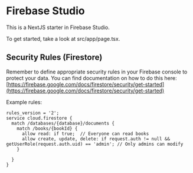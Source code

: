 # Firebase Studio

This is a NextJS starter in Firebase Studio.

To get started, take a look at src/app/page.tsx.

## Security Rules (Firestore)

Remember to define appropriate security rules in your Firebase console to protect your data. You can find documentation on how to do this here: [https://firebase.google.com/docs/firestore/security/get-started](https://firebase.google.com/docs/firestore/security/get-started)

Example rules:

```
rules_version = '2';
service cloud.firestore {
  match /databases/{database}/documents {
    match /books/{bookId} {
      allow read: if true;  // Everyone can read books
      allow create, update, delete: if request.auth != null && getUserRole(request.auth.uid) == 'admin'; // Only admins can modify
    }

  }
}
```
